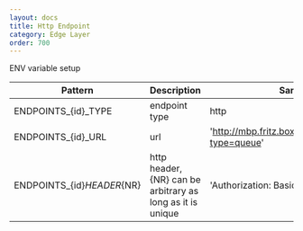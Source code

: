 ```yaml
---
layout: docs
title: Http Endpoint
category: Edge Layer
order: 700
---
```


ENV variable setup

| Pattern | Description | Sample Value |
| ------- | ----------- | ------------ |
| ENDPOINTS_{id}_TYPE | endpoint type | http |
| ENDPOINTS_{id}_URL | url | 'http://mbp.fritz.box:8161/api/message/TEST?type=queue' |
| ENDPOINTS_{id}_HEADER_{NR} | http header, {NR} can be arbitrary as long as it is unique | 'Authorization: Basic YWRtaW46YWRtaW4=' |
